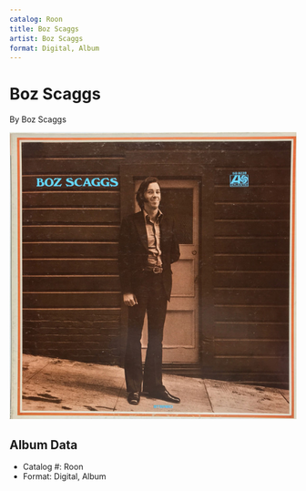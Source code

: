 ```yaml
---
catalog: Roon
title: Boz Scaggs
artist: Boz Scaggs
format: Digital, Album
---
```


# Boz Scaggs

By Boz Scaggs

![](../../assets/albumcovers/Boz_Scaggs-Boz_Scaggs.png)

## Album Data

- Catalog #: Roon
- Format: Digital, Album

